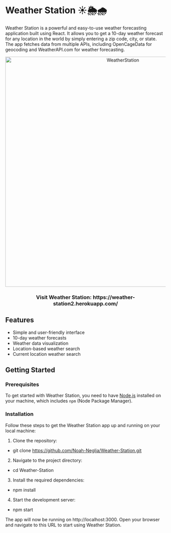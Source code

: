 # Weather Station ☀️🌦️🌧️


Weather Station is a powerful and easy-to-use weather forecasting application built using React. It allows you to get a 10-day weather forecast for any location in the world by simply entering a zip code, city, or state. The app fetches data from multiple APIs, including OpenCageData for geocoding and WeatherAPI.com for weather forecasting.

<p align="center">
  <img width="723" alt="WeatherStation" src="https://user-images.githubusercontent.com/104607714/233897842-d80d5fbd-7889-4f91-8089-9e3567a09ac1.png">
</p>

<h3 align="center">Visit Weather Station: https://weather-station2.herokuapp.com/</h3>


## Features

- Simple and user-friendly interface
- 10-day weather forecasts
- Weather data visualization
- Location-based weather search
- Current location weather search

## Getting Started

### Prerequisites

To get started with Weather Station, you need to have [Node.js](https://nodejs.org/) installed on your machine, which includes `npm` (Node Package Manager).

### Installation

Follow these steps to get the Weather Station app up and running on your local machine:

1. Clone the repository:

- git clone https://github.com/Noah-Neglia/Weather-Station.git

2. Navigate to the project directory:

- cd Weather-Station

3. Install the required dependencies:

- npm install

4. Start the development server:

- npm start

The app will now be running on http://localhost:3000. Open your browser and navigate to this URL to start using Weather Station.

